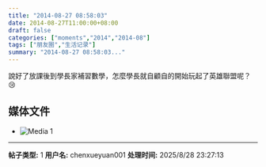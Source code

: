 ```yaml
---
title: "2014-08-27 08:58:03"
date: 2014-08-27T11:00:00+08:00
draft: false
categories: ["moments","2014","2014-08"]
tags: ["朋友圈","生活记录"]
summary: "2014-08-27 08:58:03..."
---
```


說好了放課後到學長家補習數學，怎麼學長就自顧自的開始玩起了英雄聯盟呢？😢

## 媒体文件

- ![Media 1](/Moments/photos/2014-08-27/201408270858030.jpg)

---

**帖子类型:** 1
**用户名:** chenxueyuan001
**处理时间:** 2025/8/28 23:27:13